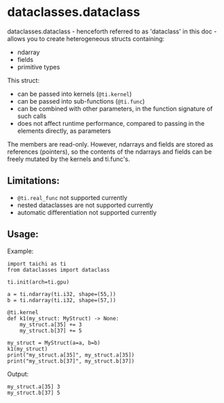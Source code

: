 # dataclasses.dataclass

dataclasses.dataclass - henceforth referred to as 'dataclass' in this doc - allows you to create heterogeneous structs containing:
- ndarray
- fields
- primitive types

This struct:
- can be passed into kernels (`@ti.kernel`)
- can be passed into sub-functions (`@ti.func`)
- can be combined with other parameters, in the function signature of such calls
- does not affect runtime performance, compared to passing in the elements directly, as parameters

The members are read-only. However, ndarrays and fields are stored as references (pointers), so the contents of the ndarrays and fields can be freely mutated by the kernels and ti.func's.

## Limitations:
- `@ti.real_func` not supported currently
- nested dataclasses are not supported currently
- automatic differentiation not supported currently

## Usage:

Example:

```
import taichi as ti
from dataclasses import dataclass

ti.init(arch=ti.gpu)

a = ti.ndarray(ti.i32, shape=(55,))
b = ti.ndarray(ti.i32, shape=(57,))

@ti.kernel
def k1(my_struct: MyStruct) -> None:
    my_struct.a[35] += 3
    my_struct.b[37] += 5

my_struct = MyStruct(a=a, b=b)
k1(my_struct)
print("my_struct.a[35]", my_struct.a[35])
print("my_struct.b[37]", my_struct.b[37])
```

Output:
```
my_struct.a[35] 3
my_struct.b[37] 5
```
